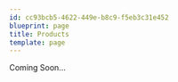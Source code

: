 ```yaml
---
id: cc93bcb5-4622-449e-b8c9-f5eb3c31e452
blueprint: page
title: Products
template: page
---
```

Coming Soon...